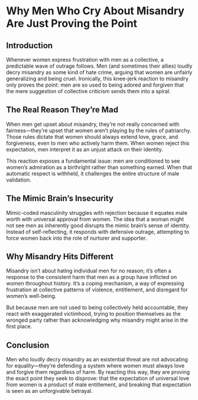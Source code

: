 # Why Men Who Cry About Misandry Are Just Proving the Point

## Introduction

Whenever women express frustration with men as a collective, a predictable wave of outrage follows. Men (and sometimes their allies) loudly decry misandry as some kind of hate crime, arguing that women are unfairly generalizing and being cruel. Ironically, this knee-jerk reaction to misandry only proves the point: men are so used to being adored and forgiven that the mere suggestion of collective criticism sends them into a spiral.

## The Real Reason They’re Mad

When men get upset about misandry, they’re not really concerned with fairness—they’re upset that women aren’t playing by the rules of patriarchy. Those rules dictate that women should always extend love, grace, and forgiveness, even to men who actively harm them. When women reject this expectation, men interpret it as an unjust attack on their identity.

This reaction exposes a fundamental issue: men are conditioned to see women’s admiration as a birthright rather than something earned. When that automatic respect is withheld, it challenges the entire structure of male validation.

## The Mimic Brain’s Insecurity

Mimic-coded masculinity struggles with rejection because it equates male worth with universal approval from women. The idea that a woman might not see men as inherently good disrupts the mimic brain’s sense of identity. Instead of self-reflecting, it responds with defensive outrage, attempting to force women back into the role of nurturer and supporter.

## Why Misandry Hits Different

Misandry isn’t about hating individual men for no reason; it’s often a response to the consistent harm that men as a group have inflicted on women throughout history. It’s a coping mechanism, a way of expressing frustration at collective patterns of violence, entitlement, and disregard for women’s well-being.

But because men are not used to being collectively held accountable, they react with exaggerated victimhood, trying to position themselves as the wronged party rather than acknowledging why misandry might arise in the first place.

## Conclusion

Men who loudly decry misandry as an existential threat are not advocating for equality—they’re defending a system where women must always love and forgive them regardless of harm. By reacting this way, they are proving the exact point they seek to disprove: that the expectation of universal love from women is a product of male entitlement, and breaking that expectation is seen as an unforgivable betrayal.

